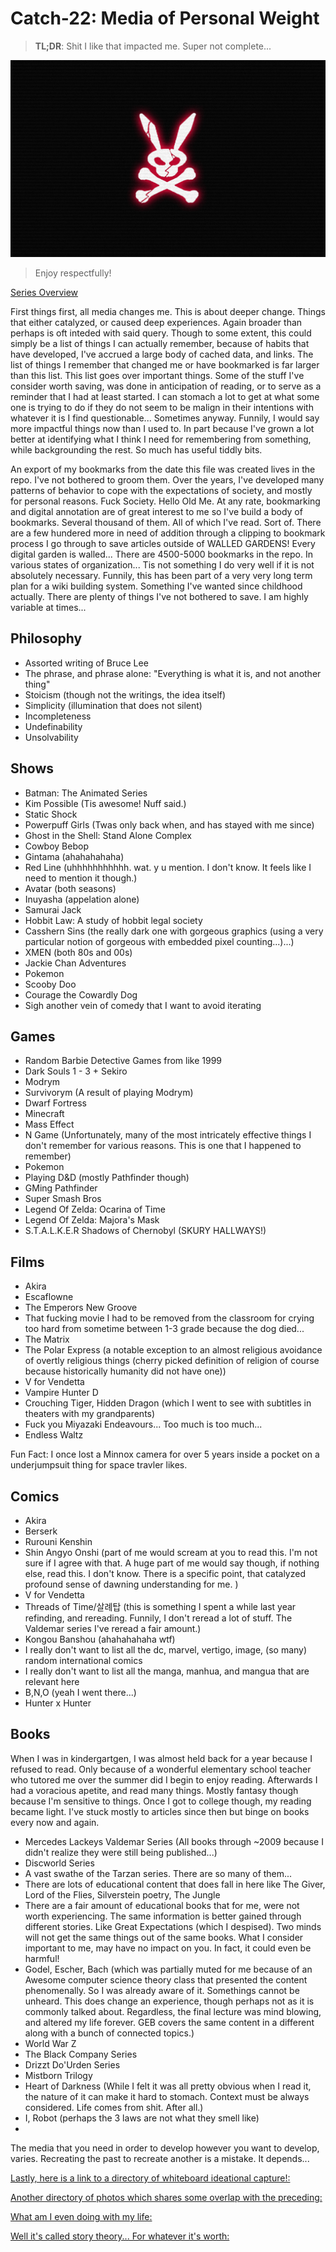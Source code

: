 # Catch-22: Media of Personal Weight

> **TL;DR**: Shit I like that impacted me. Super not complete...

![A red bunny skull with ears and crossbone that is fractured on a illuminated by The Dark](/docs/catch_22/images/media_of_personal_weight_banner.png)
> Enjoy respectfully!

[Series Overview](https://medium.com/@bankoga/catch-22-overview-of-an-anthological-pedestal-66458dfb5c1d)

First things first, all media changes me. This is about deeper change. Things that either catalyzed, or caused deep experiences. Again broader than perhaps is oft inteded with said query. Though to some extent, this could simply be a list of things I can actually remember, because of habits that have developed, I've accrued a large body of cached data, and links. The list of things I remember that changed me or have bookmarked is far larger than this list. This list goes over important things. Some of the stuff I've consider worth saving, was done in anticipation of reading, or to serve as a reminder that I had at least started. I can stomach a lot to get at what some one is trying to do if they do not seem to be malign in their intentions with whatever it is I find questionable... Sometimes anyway. Funnily, I would say more impactful things now than I used to. In part because I've grown a lot better at identifying what I think I need for remembering from something, while backgrounding the rest. So much has useful tiddly bits.

An export of my bookmarks from the date this file was created lives in the repo. I've not bothered to groom them. Over the years, I've developed many patterns of behavior to cope with the expectations of society, and mostly for personal reasons. Fuck Society. Hello Old Me. At any rate, bookmarking and digital annotation are of great interest to me so I've build a body of bookmarks. Several thousand of them. All of which I've read. Sort of. There are a few hundered more in need of addition through a clipping to bookmark process I go through to save articles outside of WALLED GARDENS! Every digital garden is walled... There are 4500-5000 bookmarks in the repo. In various states of organization... Tis not something I do very well if it is not absolutely necessary. Funnily, this has been part of a very very long term plan for a wiki building system. Something I've wanted since childhood actually. There are plenty of things I've not bothered to save. I am highly variable at times...

## Philosophy

- Assorted writing of Bruce Lee
- The phrase, and phrase alone: "Everything is what it is, and not another thing"
- Stoicism (though not the writings, the idea itself)
- Simplicity (illumination that does not silent)
- Incompleteness
- Undefinability
- Unsolvability

## Shows

- Batman: The Animated Series
- Kim Possible (Tis awesome! Nuff said.)
- Static Shock
- Powerpuff Girls (Twas only back when, and has stayed with me since)
- Ghost in the Shell: Stand Alone Complex
- Cowboy Bebop
- Gintama (ahahahahaha)
- Red Line (uhhhhhhhhhhh. wat. y u mention. I don't know. It feels like I need to mention it though.)
- Avatar (both seasons)
- Inuyasha (appelation alone)
- Samurai Jack
- Hobbit Law: A study of hobbit legal society
- Casshern Sins (the really dark one with gorgeous graphics (using a very particular notion of gorgeous with embedded pixel counting...)...)
- XMEN (both 80s and 00s)
- Jackie Chan Adventures
- Pokemon
- Scooby Doo
- Courage the Cowardly Dog
- Sigh another vein of comedy that I want to avoid iterating

## Games

- Random Barbie Detective Games from like 1999
- Dark Souls 1 - 3 + Sekiro
- Modrym
- Survivorym (A result of playing Modrym)
- Dwarf Fortress
- Minecraft
- Mass Effect
- N Game (Unfortunately, many of the most intricately effective things I don't remember for various reasons. This is one that I happened to remember)
- Pokemon
- Playing D&D (mostly Pathfinder though)
- GMing Pathfinder
- Super Smash Bros
- Legend Of Zelda: Ocarina of Time
- Legend Of Zelda: Majora's Mask
- S.T.A.L.K.E.R Shadows of Chernobyl (SKURY HALLWAYS!)

## Films

- Akira
- Escaflowne
- The Emperors New Groove
- That fucking movie I had to be removed from the classroom for crying too hard from sometime between 1-3 grade because the dog died...
- The Matrix
- The Polar Express (a notable exception to an almost religious avoidance of overtly religious things (cherry picked definition of religion of course because historically humanity did not have one))
- V for Vendetta
- Vampire Hunter D
- Crouching Tiger, Hidden Dragon (which I went to see with subtitles in theaters with my grandparents)
- Fuck you Miyazaki Endeavours... Too much is too much...
- Endless Waltz

Fun Fact: I once lost a Minnox camera for over 5 years inside a pocket on a underjumpsuit thing for space travler likes.

## Comics

- Akira
- Berserk
- Rurouni Kenshin
- Shin Angyo Onshi (part of me would scream at you to read this. I'm not sure if I agree with that. A huge part of me would say though, if nothing else, read this. I don't know. There is a specific point, that catalyzed profound sense of dawning understanding for me. )
- V for Vendetta
- Threads of Time/살례탑 (this is something I spent a while last year refinding, and rereading. Funnily, I don't reread a lot of stuff. The Valdemar series I've reread a fair amount.)
- Kongou Banshou (ahahahahaha wtf)
- I really don't want to list all the dc, marvel, vertigo, image, (so many) random international comics
- I really don't want to list all the manga, manhua, and mangua that are relevant here
- B,N,O (yeah I went there...)
- Hunter x Hunter

## Books

When I was in kindergartgen, I was almost held back for a year because I refused to read. Only because of a wonderful elementary school teacher who tutored me over the summer did I begin to enjoy reading. Afterwards I had a voracious apetite, and read many things. Mostly fantasy though because I'm sensitive to things. Once I got to college though, my reading became light. I've stuck mostly to articles since then but binge on books every now and again.

- Mercedes Lackeys Valdemar Series (All books through ~2009 because I didn't realize they were still being published...)
- Discworld Series
- A vast swathe of the Tarzan series. There are so many of them...
- There are lots of educational content that does fall in here like The Giver, Lord of the Flies, Silverstein poetry, The Jungle
- There are a fair amount of educational books that for me, were not worth experiencing. The same information is better gained through different stories. Like Great Expectations (which I despised). Two minds will not get the same things out of the same books. What I consider important to me, may have no impact on you. In fact, it could even be harmful!
- Godel, Escher, Bach (which was partially muted for me because of an Awesome computer science theory class that presented the content phenomenally. So I was already aware of it. Somethings cannot be unheard. This does change an experience, though perhaps not as it is commonly talked about. Regardless, the final lecture was mind blowing, and altered my life forever. GEB covers the same content in a different along with a bunch of connected topics.)
- World War Z
- The Black Company Series
- Drizzt Do'Urden Series
- Mistborn Trilogy
- Heart of Darkness (While I felt it was all pretty obvious when I read it, the nature of it can make it hard to stomach. Context must be always considered. Life comes from shit. After all.)
- I, Robot (perhaps the 3 laws are not what they smell like)
- 

The media that you need in order to develop however you want to develop, varies. Recreating the past to recreate another is a mistake. It depends...

[Lastly, here is a link to a directory of whiteboard ideational capture!:](https://photos.app.goo.gl/JXqC8UgjWGKNswXX6)

[Another directory of photos which shares some overlap with the preceding:](https://photos.app.goo.gl/2L4QyCzog5fKSepw9)

[What am I even doing with my life:](https://photos.app.goo.gl/jdTsx6ryipWoaezC9)

[Well it's called story theory... For whatever it's worth:](https://photos.app.goo.gl/6NJHfpqvbExq9Zf58)